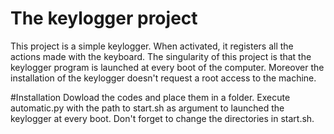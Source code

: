 # The keylogger project
This project is a simple keylogger. When activated, it registers all the actions made with the keyboard. The singularity of this project is that the keylogger program is launched at every boot of the computer. Moreover the installation of the keylogger doesn't request a root access to the machine.

#Installation
Dowload the codes and place them in a folder. Execute automatic.py with the path to start.sh as argument to launched the keylogger at every boot. Don't forget to change the directories in start.sh.
